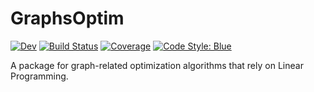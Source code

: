 # GraphsOptim

<!-- [![Stable](https://img.shields.io/badge/docs-stable-blue.svg)](https://gdalle.github.io/GraphsOptim.jl/stable) -->
[![Dev](https://img.shields.io/badge/docs-dev-blue.svg)](https://gdalle.github.io/GraphsOptim.jl/dev)
[![Build Status](https://github.com/gdalle/GraphsOptim.jl/actions/workflows/CI.yml/badge.svg?branch=main)](https://github.com/gdalle/GraphsOptim.jl/actions/workflows/CI.yml?query=branch%3Amain)
[![Coverage](https://codecov.io/gh/gdalle/GraphsOptim.jl/branch/main/graph/badge.svg)](https://codecov.io/gh/gdalle/GraphsOptim.jl)
[![Code Style: Blue](https://img.shields.io/badge/code%20style-blue-4495d1.svg)](https://github.com/invenia/BlueStyle)

A package for graph-related optimization algorithms that rely on Linear Programming.

